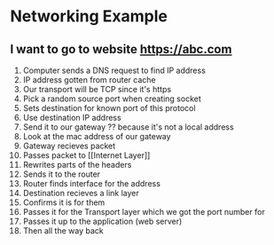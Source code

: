# Networking Example

## I want to go to website https://abc.com
1. Computer sends a DNS request to find IP address
2. IP address gotten from router cache
3.  Our transport will be TCP since it's https
4.  Pick a random source port when creating socket
5.  Sets destination for known port of this protocol
6.  Use destination IP address 
7.  Send it to our gateway ?? because it's not a local address
8.  Look at the mac address of our gateway
9.  Gateway recieves packet
10.  Passes packet to [[Internet Layer]]
11.  Rewrites parts of the headers
12.  Sends it to the router
13.  Router finds interface for the address
14.  Destination recieves a link layer
15.  Confirms it is for them
16.  Passes it for the Transport layer which we got the port number for
17.  Passes it up to the application (web server)
18.  Then all the way back